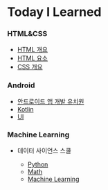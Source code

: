 # Today I Learned

### HTML&CSS
* [HTML 개요](./HTML/html_summary.md)
* [HTML 요소](./HTML/html_element.md)
* [CSS 개요](./CSS/css_summary.md)

### Android
* [안드로이드 앱 개발 유치원](./Android/android_basic.md)
* [Kotlin](./Android/Kotlin)
* [UI](./Android/UI)


### Machine Learning
* 데이터 사이언스 스쿨

  * [Python](./Machine_Learning/Python)
  * [Math]()
  * [Machine Learning]()


